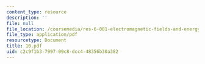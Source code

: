 ```yaml
---
content_type: resource
description: ''
file: null
file_location: /coursemedia/res-6-001-electromagnetic-fields-and-energy-spring-2008/c2c9f1b3799709c8dcc448356b30a382_10.pdf
file_type: application/pdf
resourcetype: Document
title: 10.pdf
uid: c2c9f1b3-7997-09c8-dcc4-48356b30a382
---
```

